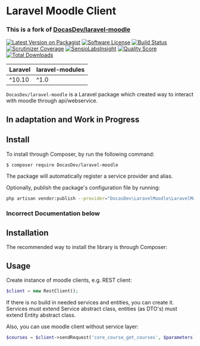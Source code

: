 # Laravel Moodle Client

### This is a fork of [DocasDev/laravel-moodle](https://github.com/DocasDev/laravel-moodle/tree/master)

[![Latest Version on Packagist](https://img.shields.io/packagist/v/DocasDev/laravel-moodle.svg?style=flat-square)](https://packagist.org/packages/DocasDev/laravel-moodle)
[![Software License](https://img.shields.io/badge/license-MIT-brightgreen.svg?style=flat-square)](LICENSE.md)
[![Build Status](https://img.shields.io/travis/DocasDev/laravel-moodle/master.svg?style=flat-square)](https://travis-ci.org/DocasDev/laravel-moodle)
[![Scrutinizer Coverage](https://img.shields.io/scrutinizer/coverage/g/DocasDev/laravel-moodle.svg?maxAge=86400&style=flat-square)](https://scrutinizer-ci.com/g/DocasDev/laravel-moodle/?branch=main)
[![SensioLabsInsight](https://img.shields.io/sensiolabs/i/25320a08-8af4-475e-a23e-3321f55bf8d2.svg?style=flat-square)](https://insight.sensiolabs.com/projects/25320a08-8af4-475e-a23e-3321f55bf8d2)
[![Quality Score](https://img.shields.io/scrutinizer/g/DocasDev/laravel-moodle.svg?style=flat-square)](https://scrutinizer-ci.com/g/DocasDev/laravel-moodle)
[![Total Downloads](https://img.shields.io/packagist/dt/DocasDev/laravel-moodle.svg?style=flat-square)](https://packagist.org/packages/DocasDev/laravel-moodle)

| **Laravel**  |  **laravel-modules** |
|---|---|
| ^10.10  | ^1.0  |

`DocasDev/laravel-moodle` is a Laravel package which created way to interact with moodle through api/webservice.

## In adaptation and Work in Progress

## Install
To install through Composer, by run the following command:
```
$ composer require DocasDev/laravel-moodle
```
The package will automatically register a service provider and alias.

Optionally, publish the package's configuration file by running:

``` bash
php artisan vendor:publish --provider="DocasDev\LaravelMoodle\LaravelMoodleServiceProvider"
```

### Incorrect Documentation below 

## Installation
The recommended way to install the library is through Composer:


## Usage

Create instance of moodle clients, e.g. REST client:
```php
$client = new RestClient();
```

If there is no build in needed services and entities, you can create it.  
Services must extend Service abstract class, entities (as DTO's) must extend Entity abstract class.  

Also, you can use moodle client without service layer:
```php
$courses = $client->sendRequest('core_course_get_courses', $parameters);
```
